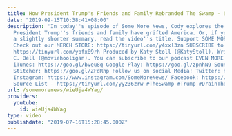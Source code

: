 ```yaml
---
title: How President Trump's Friends and Family Rebranded The Swamp - SOME MORE NEWS
date: "2019-09-15T10:38:41+08:00"
description: 'In today''s episode of Some More News, Cody explores the ways in which
  President Trump''s friends and family have grifted America. Or, if you''d prefer
  a slightly shorter summary, read the video''s title. Support SOME MORE NEWS: http://www.patreon.com/SomeMoreNews
  Check out our MERCH STORE: https://tinyurl.com/y4xxl3zn SUBSCRIBE to SOME MORE NEWS:
  https://tinyurl.com/ybfx89rh Produced by Katy Stoll (@KatyStoll). Written by David
  C. Bell (@moviehooligan). You can subscribe to our podcast EVEN MORE NEWS here:
  iTunes: https://goo.gl/bveu8q Google Play: https://goo.gl/zpnhN9 Soundcloud: https://goo.gl/xMHZYT
  Stitcher: https://goo.gl/ZFdRhp Follow us on social Media! Twitter: https://twitter.com/SomeMoreNews
  Instagram: https://www.instagram.com/SomeMoreNews/ Facebook: https://www.facebook.com/SomeMoreNews/
  Source List - https://tinyurl.com/yy236zrw #TheSwamp #Trump #DrainTheSwamp #SomeMoreNews'
url: /somemorenews/wieUja4WYag/
providers:
  youtube:
    id: wieUja4WYag
type: video
publishdate: "2019-07-16T15:28:45.000Z"
---
```

